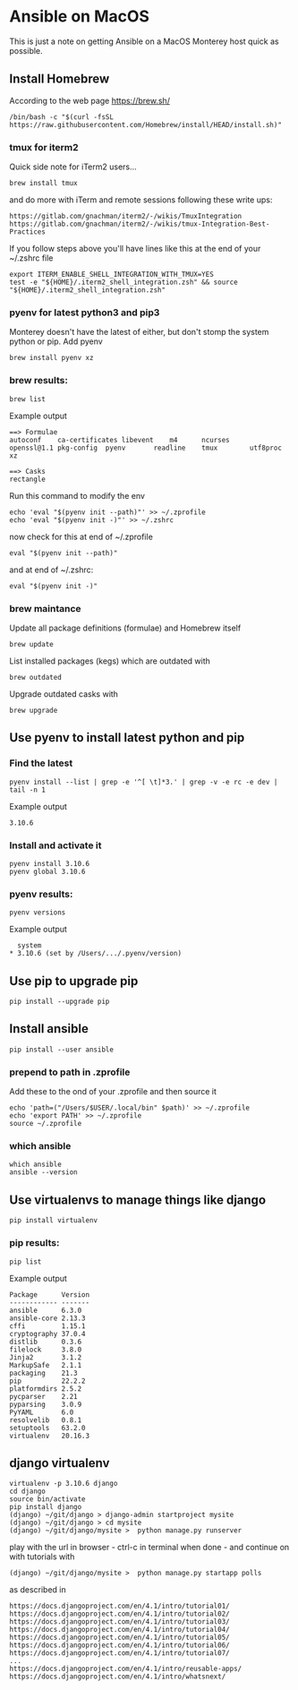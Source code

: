 # Ansible on MacOS

This is just a note on getting Ansible on a MacOS Monterey host quick as possible.

## Install Homebrew

According to the web page https://brew.sh/

    /bin/bash -c "$(curl -fsSL https://raw.githubusercontent.com/Homebrew/install/HEAD/install.sh)"

### tmux for iterm2

Quick side note for iTerm2 users...

    brew install tmux

and do more with iTerm and remote sessions following these write ups:

    https://gitlab.com/gnachman/iterm2/-/wikis/TmuxIntegration
    https://gitlab.com/gnachman/iterm2/-/wikis/tmux-Integration-Best-Practices

If you follow steps above you'll have lines like this at the end of your ~/.zshrc file

    export ITERM_ENABLE_SHELL_INTEGRATION_WITH_TMUX=YES
    test -e "${HOME}/.iterm2_shell_integration.zsh" && source "${HOME}/.iterm2_shell_integration.zsh"

### pyenv for latest python3 and pip3

Monterey doesn't have the latest of either, but don't stomp the system python or pip. Add pyenv

    brew install pyenv xz

### brew results:

    brew list

Example output

    ==> Formulae
    autoconf	ca-certificates	libevent	m4		ncurses		openssl@1.1	pkg-config	pyenv		readline	tmux		utf8proc	xz
    
    ==> Casks
    rectangle

Run this command to modify the env

    echo 'eval "$(pyenv init --path)"' >> ~/.zprofile
    echo 'eval "$(pyenv init -)"' >> ~/.zshrc
    
now check for this at end of ~/.zprofile

    eval "$(pyenv init --path)"

and at end of ~/.zshrc:

    eval "$(pyenv init -)"
    
### brew maintance

Update all package definitions (formulae) and Homebrew itself

    brew update

List installed packages (kegs) which are outdated with

    brew outdated

Upgrade outdated casks with

    brew upgrade

## Use pyenv to install latest python and pip

### Find the latest

    pyenv install --list | grep -e '^[ \t]*3.' | grep -v -e rc -e dev | tail -n 1

Example output

    3.10.6

### Install and activate it

    pyenv install 3.10.6
    pyenv global 3.10.6

### pyenv results:

    pyenv versions

Example output

      system
    * 3.10.6 (set by /Users/.../.pyenv/version)
  
## Use pip to upgrade pip 

    pip install --upgrade pip
    
## Install ansible

    pip install --user ansible

### prepend to path in .zprofile

Add these to the ond of your .zprofile and then source it

    echo 'path=("/Users/$USER/.local/bin" $path)' >> ~/.zprofile
    echo 'export PATH' >> ~/.zprofile
    source ~/.zprofile

### which ansible

    which ansible
    ansible --version

## Use virtualenvs to manage things like django

    pip install virtualenv

### pip results:

    pip list

Example output

    Package      Version
    ------------ -------
    ansible      6.3.0
    ansible-core 2.13.3
    cffi         1.15.1
    cryptography 37.0.4
    distlib      0.3.6
    filelock     3.8.0
    Jinja2       3.1.2
    MarkupSafe   2.1.1
    packaging    21.3
    pip          22.2.2
    platformdirs 2.5.2
    pycparser    2.21
    pyparsing    3.0.9
    PyYAML       6.0
    resolvelib   0.8.1
    setuptools   63.2.0
    virtualenv   20.16.3


## django virtualenv

    virtualenv -p 3.10.6 django
    cd django
    source bin/activate
    pip install django
    (django) ~/git/django > django-admin startproject mysite
    (django) ~/git/django > cd mysite    
    (django) ~/git/django/mysite >  python manage.py runserver

play with the url in browser - ctrl-c in terminal when done - and continue on with tutorials with

    (django) ~/git/django/mysite >  python manage.py startapp polls

as described in

    https://docs.djangoproject.com/en/4.1/intro/tutorial01/
    https://docs.djangoproject.com/en/4.1/intro/tutorial02/
    https://docs.djangoproject.com/en/4.1/intro/tutorial03/
    https://docs.djangoproject.com/en/4.1/intro/tutorial04/
    https://docs.djangoproject.com/en/4.1/intro/tutorial05/
    https://docs.djangoproject.com/en/4.1/intro/tutorial06/
    https://docs.djangoproject.com/en/4.1/intro/tutorial07/
    ...
    https://docs.djangoproject.com/en/4.1/intro/reusable-apps/
    https://docs.djangoproject.com/en/4.1/intro/whatsnext/
